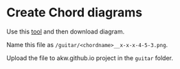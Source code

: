 # Create Chord diagrams

Use this [tool](https://chordpic.com/) and then download diagram.

Name this file as `/guitar/<chordname>__x-x-x-4-5-3.png`.

Upload the file to akw.github.io project in the `guitar` folder.
